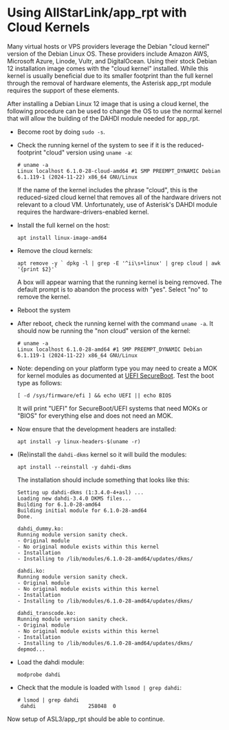 # Using AllStarLink/app_rpt with Cloud Kernels

Many virtual hosts or VPS providers leverage the Debian "cloud kernel"
version of the Debian Linux OS. These providers include Amazon AWS,
Microsoft Azure, Linode, Vultr, and DigitalOcean. Using their stock
Debian 12 installation image comes with the "cloud kernel" installed.
While this kernel is usually beneficial due to its smaller footprint
than the full kernel through the removal of hardware elements, the
Asterisk app_rpt module requires the support of these elements.

After installing a Debian Linux 12 image that is using a cloud
kernel, the following procedure can be used to change the OS to use
the normal kernel that will allow the building of the DAHDI module
needed for app_rpt.

* Become root by doing `sudo -s`.

* Check the running kernel of the system to see if it is the 
reduced-footprint "cloud" version using `uname -a`:

    ```
    # uname -a
    Linux localhost 6.1.0-28-cloud-amd64 #1 SMP PREEMPT_DYNAMIC Debian 6.1.119-1 (2024-11-22) x86_64 GNU/Linux
    ```
	
	If the name of the kernel includes the phrase "cloud", this is the
	reduced-sized cloud kernel that removes all of the hardware drivers
	not relevant to a cloud VM. Unfortunately, use of Asterisk's DAHDI
	module requires the hardware-drivers-enabled kernel.

* Install the full kernel on the host:

    ```
	apt install linux-image-amd64
    ```	

* Remove the cloud kernels:

    ```
	apt remove -y ` dpkg -l | grep -E '^ii\s+linux' | grep cloud | awk '{print $2}'`
	```

    A box will appear warning that the running kernel is being removed. The default
    prompt is to abandon the process with "yes". Select "no" to remove the kernel.
  
* Reboot the system

* After reboot, check the running kernel with the command `uname -a`. It should now be running the
"non cloud" version of the kernel:

    ````
	# uname -a
    Linux localhost 6.1.0-28-amd64 #1 SMP PREEMPT_DYNAMIC Debian 6.1.119-1 (2024-11-22) x86_64 GNU/Linux
	````
	
* Note: depending on your platform type you may need to create a MOK for
kernel modules as documented at [UEFI SecureBoot](/adv-topics/uefi-secureboot).
Test the boot type as follows:

    ````
	[ -d /sys/firmware/efi ] && echo UEFI || echo BIOS
	````
	
	It will print "UEFI" for SecureBoot/UEFI systems that need MOKs or "BIOS" for everything
	else and does not need an MOK.

* Now ensure that the development headers are installed:

    ```
	apt install -y linux-headers-$(uname -r)
	```
	
* (Re)install the `dahdi-dkms` kernel so it will build the modules:

    ```
    apt install --reinstall -y dahdi-dkms	
	```
	
    The installation should include something that looks like this:
	
	```
	Setting up dahdi-dkms (1:3.4.0-4+asl) ...
	Loading new dahdi-3.4.0 DKMS files...
	Building for 6.1.0-28-amd64
	Building initial module for 6.1.0-28-amd64
	Done.
	
	dahdi_dummy.ko:
	Running module version sanity check.
	- Original module
	- No original module exists within this kernel
	- Installation
	- Installing to /lib/modules/6.1.0-28-amd64/updates/dkms/
	
	dahdi.ko:
	Running module version sanity check.
	- Original module
	- No original module exists within this kernel
	- Installation
	- Installing to /lib/modules/6.1.0-28-amd64/updates/dkms/
	
	dahdi_transcode.ko:
	Running module version sanity check.
	- Original module
	- No original module exists within this kernel
	- Installation
	- Installing to /lib/modules/6.1.0-28-amd64/updates/dkms/
	depmod...
	```
	
* Load the dahdi module:

	```
	modprobe dahdi
	```
	
* Check that the module is loaded with `lsmod | grep dahdi`:

    ```
    # lsmod | grep dahdi
	 dahdi                 258048  0
    ```

Now setup of ASL3/app_rpt should be able to continue.